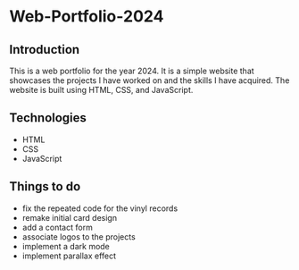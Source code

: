 # Web-Portfolio-2024

## Introduction

This is a web portfolio for the year 2024. It is a simple website that showcases the projects I have worked on and the skills I have acquired. The website is built using HTML, CSS, and JavaScript.

## Technologies

- HTML
- CSS
- JavaScript

## Things to do

- fix the repeated code for the vinyl records
- remake initial card design
- add a contact form
- associate logos to the projects
- implement a dark mode
- implement parallax effect
